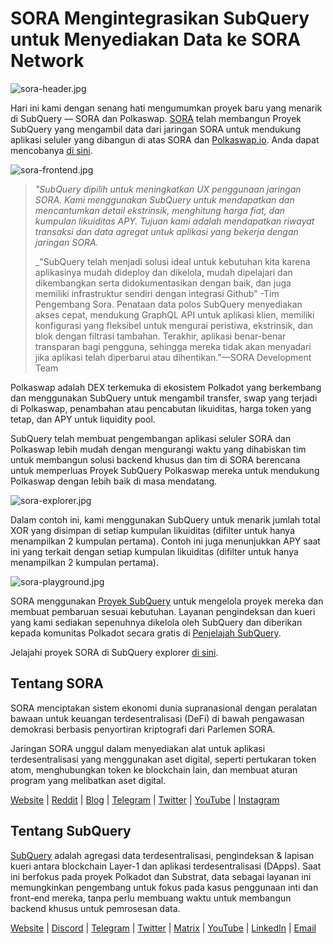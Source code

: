# SORA Mengintegrasikan SubQuery untuk Menyediakan Data ke SORA Network

![sora-header.jpg](https://miro.medium.com/max/1400/1*fPPW0DsynIt9QpvK4ZrsUA.jpeg)

Hari ini kami dengan senang hati mengumumkan proyek baru yang menarik di SubQuery — SORA dan Polkaswap. [SORA](https://sora.org/) telah membangun Proyek SubQuery yang mengambil data dari jaringan SORA untuk mendukung aplikasi seluler yang dibangun di atas SORA dan [Polkaswap.io](http://polkaswap.io/). Anda dapat mencobanya [di sini](https://explorer.subquery.network/subquery/sora-xor/sora).

![sora-frontend.jpg](https://miro.medium.com/max/1400/1*pq0U6wsutlf8rjXqq7i2BQ.jpeg)

> _"SubQuery dipilih untuk meningkatkan UX penggunaan jaringan SORA. Kami menggunakan SubQuery untuk mendapatkan dan mencantumkan detail ekstrinsik, menghitung harga fiat, dan kumpulan likuiditas APY. Tujuan kami adalah mendapatkan riwayat transaksi dan data agregat untuk aplikasi yang bekerja dengan jaringan SORA._
> 
> _"SubQuery telah menjadi solusi ideal untuk kebutuhan kita karena aplikasinya mudah dideploy dan dikelola, mudah dipelajari dan dikembangkan serta didokumentasikan dengan baik, dan juga memiliki infrastruktur sendiri dengan integrasi Github" -Tim Pengembang Sora. Penataan data polos SubQuery menyediakan akses cepat, mendukung GraphQL API untuk aplikasi klien, memiliki konfigurasi yang fleksibel untuk mengurai peristiwa, ekstrinsik, dan blok dengan filtrasi tambahan. Terakhir, aplikasi benar-benar transparan bagi pengguna, sehingga mereka tidak akan menyadari jika aplikasi telah diperbarui atau dihentikan."—SORA Development Team</p> </blockquote> 
> 
> Polkaswap adalah DEX terkemuka di ekosistem Polkadot yang berkembang dan menggunakan SubQuery untuk mengambil transfer, swap yang terjadi di Polkaswap, penambahan atau pencabutan likuiditas, harga token yang tetap, dan APY untuk liquidity pool.
> 
> SubQuery telah membuat pengembangan aplikasi seluler SORA dan Polkaswap lebih mudah dengan mengurangi waktu yang dihabiskan tim untuk membangun solusi backend khusus dan tim di SORA berencana untuk memperluas Proyek SubQuery Polkaswap mereka untuk mendukung Polkaswap dengan lebih baik di masa mendatang.
> 
> ![sora-explorer.jpg](https://miro.medium.com/max/1400/1*vjdjmmffvJ7zfOQyxo0ZAA.jpeg)
> 
> Dalam contoh ini, kami menggunakan SubQuery untuk menarik jumlah total XOR yang disimpan di setiap kumpulan likuiditas (difilter untuk hanya menampilkan 2 kumpulan pertama). Contoh ini juga menunjukkan APY saat ini yang terkait dengan setiap kumpulan likuiditas (difilter untuk hanya menampilkan 2 kumpulan pertama).
> 
> ![sora-playground.jpg](https://miro.medium.com/max/1400/1*oTh-ajGfG1oEhYdvqo12tQ.jpeg)
> 
> SORA menggunakan [Proyek SubQuery](https://project.subquery.network/) untuk mengelola proyek mereka dan membuat pembaruan sesuai kebutuhan. Layanan pengindeksan dan kueri yang kami sediakan sepenuhnya dikelola oleh SubQuery dan diberikan kepada komunitas Polkadot secara gratis di [Penjelajah SubQuery](https://explorer.subquery.network/).
> 
> Jelajahi proyek SORA di SubQuery explorer [di sini](https://explorer.subquery.network/subquery/sora-xor/sora).
> 
> ## Tentang SORA
> 
> SORA menciptakan sistem ekonomi dunia supranasional dengan peralatan bawaan untuk keuangan terdesentralisasi (DeFi) di bawah pengawasan demokrasi berbasis penyortiran kriptografi dari Parlemen SORA.
> 
> Jaringan SORA unggul dalam menyediakan alat untuk aplikasi terdesentralisasi yang menggunakan aset digital, seperti pertukaran token atom, menghubungkan token ke blockchain lain, dan membuat aturan program yang melibatkan aset digital.
> 
> [Website](https://sora.org/) | [Reddit](https://www.reddit.com/r/SORA/) | [Blog](https://sora.org/blog) | [Telegram](https://t.me/sora_xor) | [Twitter](https://twitter.com/sora_xor) | [YouTube](https://youtube.com/sora_xor) | [Instagram](https://instagram.com/sora_xor)
> 
> ## Tentang SubQuery
> 
> [SubQuery](https://subquery.network/) adalah agregasi data terdesentralisasi, pengindeksan & lapisan kueri antara blockchain Layer-1 dan aplikasi terdesentralisasi (DApps). Saat ini berfokus pada proyek Polkadot dan Substrat, data sebagai layanan ini memungkinkan pengembang untuk fokus pada kasus penggunaan inti dan front-end mereka, tanpa perlu membuang waktu untuk membangun backend khusus untuk pemrosesan data.
> 
> [Website](https://subquery.network/) | [Discord](https://discord.com/invite/78zg8aBSMG) | [Telegram](https://t.me/subquerynetwork) | [Twitter](https://twitter.com/subquerynetwork) | [Matrix](https://matrix.to/#/#subquery:matrix.org) | [YouTube](https://www.youtube.com/channel/UCi1a6NUUjegcLHDFLr7CqLw) | [LinkedIn](https://www.linkedin.com/company/subquery) | [Email](mailto:hello@subquery.network)
